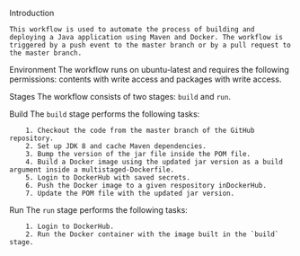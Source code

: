 Introduction

	This workflow is used to automate the process of building and deploying a Java application using Maven and Docker. The workflow is triggered by a push event to the master branch or by a pull request to the master branch.


Environment
	The workflow runs on ubuntu-latest and requires the following permissions: contents with write access and packages with write access.


Stages
	The workflow consists of two stages: `build` and `run`.

Build
	The `build` stage performs the following tasks:

		1. Checkout the code from the master branch of the GitHub repository.
		2. Set up JDK 8 and cache Maven dependencies.
		3. Bump the version of the jar file inside the POM file.
		4. Build a Docker image using the updated jar version as a build argument inside a multistaged-Dockerfile.
		5. Login to DockerHub with saved secrets.
		6. Push the Docker image to a given respository inDockerHub.
		7. Update the POM file with the updated jar version.

Run
	The `run` stage performs the following tasks:

		1. Login to DockerHub.
		2. Run the Docker container with the image built in the `build` stage.

